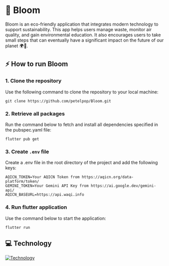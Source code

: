 # 🌿 Bloom

Bloom is an eco-friendly application that integrates modern technology to support sustainability. This app helps users manage waste, monitor air quality, and gain environmental education. It also encourages users to take small steps that can eventually have a significant impact on the future of our planet 🌍🌿.


## ⚡ How to run Bloom

### 1. Clone the repository
Use the following command to clone the repository to your local machine:
```
git clone https://github.com/petelpop/Bloom.git
```

### 2. Retrieve all packages
Run the command below to fetch and install all dependencies specified in the pubspec.yaml file:
```
flutter pub get
```

### 3. Create `.env` file
Create a .env file in the root directory of the project and add the following keys:
```
AQICN_TOKEN=Your AQICN Token from https://aqicn.org/data-platform/token/
GEMINI_TOKEN=Your Gemini API Key from https://ai.google.dev/gemini-api/
AQICN_BASEURL=https://api.waqi.info
```
### 4. Run flutter application
Use the command below to start the application:
```
flutter run
```

## 💻 Technology
[![Technology](https://skillicons.dev/icons?i=gemini,flutter,vscode)](https://skillicons.dev)
